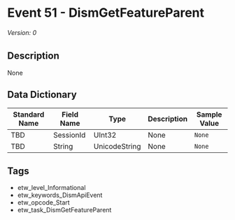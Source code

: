 # Event 51 - DismGetFeatureParent
###### Version: 0

## Description
None

## Data Dictionary
|Standard Name|Field Name|Type|Description|Sample Value|
|---|---|---|---|---|
|TBD|SessionId|UInt32|None|`None`|
|TBD|String|UnicodeString|None|`None`|

## Tags
* etw_level_Informational
* etw_keywords_DismApiEvent
* etw_opcode_Start
* etw_task_DismGetFeatureParent